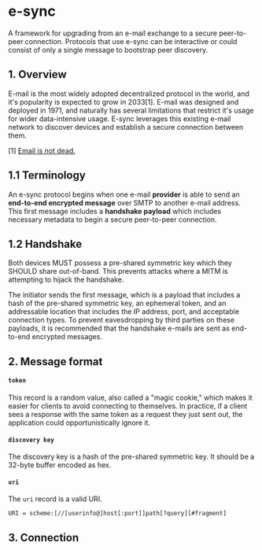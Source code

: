 # e-sync

A framework for upgrading from an e-mail exchange to a secure peer-to-peer connection. Protocols that use e-sync can be interactive or could consist of only a single message to bootstrap peer discovery. 

## 1. Overview

E-mail is the most widely adopted decentralized protocol in the world, and it's popularity is expected to grow in 2033[1]. E-mail was designed and deployed in 1971, and naturally has several limitations that restrict it's usage for wider data-intensive usage. E-sync leverages this existing e-mail network to discover devices and establish a secure connection between them. 

[1] [Email is not dead.](https://emailisnotdead.com)

## 1.1 Terminology

An e-sync protocol begins when one e-mail **provider** is able to send an **end-to-end encrypted message** over SMTP to another e-mail address. This first message includes a **handshake payload** which includes necessary metadata to begin a secure peer-to-peer connection.

## 1.2 Handshake

Both devices MUST possess a pre-shared symmetric key which they SHOULD share out-of-band. This prevents attacks where a MITM is attempting to hijack the handshake.

The initiator sends the first message, which is a payload that includes a hash of the pre-shared symmetric key, an ephemeral token, and an addressable location that includes the IP address, port, and acceptable connection types. To prevent eavesdropping by third parties on these payloads, it is recommended that the handshake e-mails are sent as end-to-end encrypted messages. 

## 2. Message format

#### `token`

This record is a random value, also called a "magic cookie," which makes it easier for clients to avoid
connecting to themselves. In practice, if a client sees a response with the same token as
a request they just sent out, the application could opportunistically ignore it. 

#### `discovery key`

The discovery key is a hash of the pre-shared symmetric key. It should be a 32-byte buffer encoded as hex.

#### `uri`

The `uri` record is a valid URI.

```
URI = scheme:[//[userinfo@]host[:port]]path[?query][#fragment]
``` 


## 3. Connection




